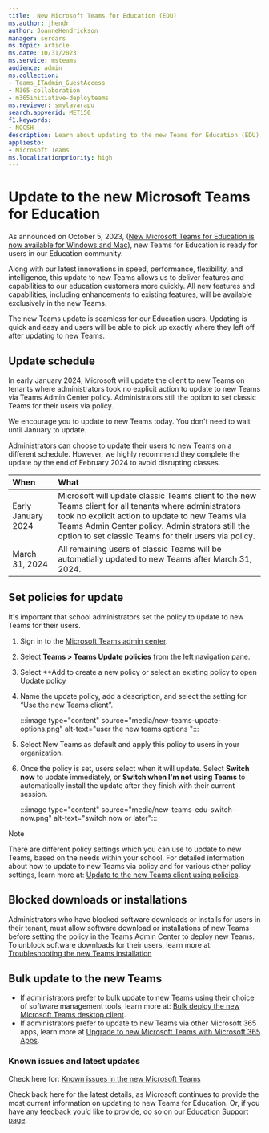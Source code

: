 ```yaml
---
title:  New Microsoft Teams for Education (EDU)
ms.author: jhendr
author: JoanneHendrickson
manager: serdars
ms.topic: article
ms.date: 10/31/2023
ms.service: msteams
audience: admin
ms.collection: 
- Teams_ITAdmin_GuestAccess
- M365-collaboration
- m365initiative-deployteams
ms.reviewer: smylavarapu
search.appverid: MET150
f1.keywords:
- NOCSH
description: Learn about updating to the new Teams for Education (EDU)
appliesto: 
- Microsoft Teams
ms.localizationpriority: high
---
```

# Update to the new Microsoft Teams for Education 
 
As announced on October 5, 2023, ([New Microsoft Teams for Education is now available for Windows and Mac](https://techcommunity.microsoft.com/t5/education-blog/new-microsoft-teams-for-education-is-now-available-for-windows/ba-p/3945610)), new Teams for Education is ready for users in our Education community.  

Along with our latest innovations in speed, performance, flexibility, and intelligence, this update to new Teams allows us to deliver features and capabilities to our education customers more quickly. All new features and capabilities, including enhancements to existing features, will be available exclusively in the new Teams. 

The new Teams update is seamless for our Education users. Updating is quick and easy and users will be able to pick up exactly where they left off after updating to new Teams.  
 
## Update schedule

In early January 2024, Microsoft will update the client to new Teams on tenants where administrators took no explicit action to update to new Teams via Teams Admin Center policy. Administrators still the option to set classic Teams for their users via policy.  

We encourage you to update to new Teams today. You don't need to wait until January to update. 

Administrators can choose to update their users to new Teams on a different schedule. However, we highly recommend they complete the update by the end of February 2024 to avoid disrupting classes. 

|When|What|
|:-----|:-----|
|Early January 2024|Microsoft will update classic Teams client to the new Teams client for all tenants where administrators took no explicit action to update to new Teams via Teams Admin Center policy. Administrators still the option to set classic Teams for their users via policy.|
|March 31, 2024|All remaining users of classic Teams will be automatially updated to new Teams after March 31, 2024.|

## Set policies for update

It's important that school administrators set the policy to update to new Teams for their users. 

1. Sign in to the [Microsoft Teams admin center](https://admin.teams.microsoft.com/). 
2. Select **Teams > Teams Update policies** from the left navigation pane. 
3. Select **Add to create a new policy or select an existing policy to open Update policy 
4. Name the update policy, add a description, and select the setting for “Use the new Teams client”.

   :::image type="content" source="media/new-teams-update-options.png" alt-text="user the new teams options ":::

5. Select New Teams as default and apply this policy to users in your organization.  
6. Once the policy is set, users select when it will update. Select **Switch now** to update immediately, or **Switch when I'm not using Teams** to automatically install the update after they finish with their current session.

   :::image type="content" source="media/new-teams-edu-switch-now.png" alt-text="switch now or later":::

>[!Note]
>There are different policy settings which you can use to update to new Teams, based on the needs within your school. For detailed information about how to update to new Teams via policy and for various other policy settings, learn more at: [Update to the new Teams client using policies](new-teams-deploy-using-policies.md).

## Blocked downloads or installations

Administrators who have blocked software downloads or installs for users in their tenant, must allow software download or installations of new Teams before setting the policy in the Teams Admin Center to deploy new Teams. To unblock software downloads for their users, learn more at: [Troubleshooting the new Teams installation](new-teams-troubleshooting-installation.md)


## Bulk update to the new Teams 

- If administrators prefer to bulk update to new Teams using their choice of software management tools, learn more at: [Bulk deploy the new Microsoft Teams desktop client](new-teams-bulk-install-client.md).
- If administrators prefer to update to new Teams via other Microsoft 365 apps, learn more at [Upgrade to new Microsoft Teams with Microsoft 365 Apps](new-teams-deploy-with-m365apps.md).


### Known issues and latest updates

Check here for: [Known issues in the new Microsoft Teams](new-teams-known-issues.md)

Check back here for the latest details, as Microsoft continues to provide the most current information on updating to new Teams for Education.  Or, if you have any feedback you’d like to provide, do so on our [Education Support page](https://edusupport.microsoft.com/support). 
